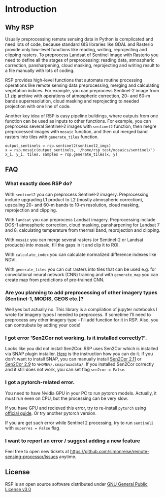# Introduction

## Why RSP

Usually preprocessing remote sensing data in Python is complicated and need lots of code, because standard GIS libraries like GDAL and Rasterio provide only low-level functions like reading, writing, reprojecting and clipping rasters. To preprocess Landsat of Sentinel image with Rasterio you need to define all the stages of preprocessing: reading data, atmospheric correction, pansharpening, cloud masking, reprojecting and writing result to a file manually with lots of coding.

RSP provides high-level functions that automate routine processing operations like remote sensing data preprocessing, merging and calculating vegetation indices. For example, you can preprocess Sentinel-2 image from L1 zip archive with operations of atmospheric correction, 20- and 60-m bands superresolution, cloud masking and reprojecting to needed projection with one line of code.

Another key idea of RSP is easy pipeline buildings, where outputs from one function can be used as inputs to other functions. For example, you can preprocess several Sentinel-2 images with ```sentinel2``` function, then megre preprocessed images with ```mosaic``` function, and then cut merged band rasters into tiles with ```generate_tiles``` function.
```
output_sentinels = rsp.sentinel2(sentinel2_imgs)
x = rsp.mosaic(output_sentinels, '/home/rsp_test/mosaics/sentinel/')
x_i, y_i, tiles, samples = rsp.generate_tiles(x, y)
```

## FAQ

### What exactly does RSP do?

With `sentinel2` you can preprocess Sentinel-2 imagery. Preprocessing include upgrading L1 product to L2 (mostly atmospheric correction), upscaling 20- and 60-m bands to 10-m resolution, cloud masking, reprojection and clipping.

With `landsat` you can preprocess Landsat imagery. Preprocessing include DOS-1 atmospheric correction, cloud masking, pansharpening for Landsat 7 and 8, calculating temperature from thermal band, reprojection and clipping.

With `mosaic` you can merge several rasters (or Sentinel-2 or Landsat products) into mosaic, fill the gaps in it and clip it to ROI.

With `calculate_index` you can calculate normalized difference indexes like NDVI.

With `generate_tiles` you can cut rasters into tiles that can be used e.g. for convolutional neural network (CNN) training and with `generate_map` you can create map from predictions of pre-trained CNN.

### Are you planning to add preprocessing of other imagery types (Sentinel-1, MODIS, GEOS etc.)?

Well yes but actually no. This library is a compilation of jupyter notebooks I wrote for imagery types I needed to preprocess. If sometime I'll need to preprocess any other imagery type - I'll add function for it in RSP. Also, you can contrubute by adding your code!

### I got error 'Sen2Cor not working. Is it installed correctly?'.

Looks like you did not install Sen2Cor. RSP uses Sen2Cor which is installed via SNAP plugin installer. [Here](http://wiki.awf.forst.uni-goettingen.de/wiki/index.php/Installation_of_SNAP) is the instruction how you can do it. If you don't want to install SNAP, you can manually install [Sen2Cor 2.11](http://step.esa.int/main/snap-supported-plugins/sen2cor/sen2cor-v2-11/) or [Sen2Cor 2.9](https://step.esa.int/main/snap-supported-plugins/sen2cor/sen2cor-v2-9/) to `%HOME%/.snap/auxdata/`. If you installed Sen2Cor correctly and it still does not work, you can set flag `sen2cor = False`.

### I got a pytorch-related error.

You need to have Nvidia GPU in your PC to run pytorch models. Actually, it must run even on CPU, but the processing can be very slow.

If you have GPU and recieved this error, try to re-install `pytorch` using [official guide](https://pytorch.org/get-started/locally/). Or try another pytorch version.

If you are get such error while Sentinel 2 processing, try to run `sentinel2` with `superres = False` flag.

### I want to report an error / suggest adding a new feature

Feel free to open new tickets at https://github.com/simonreise/remote-sensing-processor/issues anytime.

## License

RSP is an open source software distributed under [GNU General Public License v3.0](https://github.com/simonreise/remote-sensing-processor/blob/master/LICENSE)